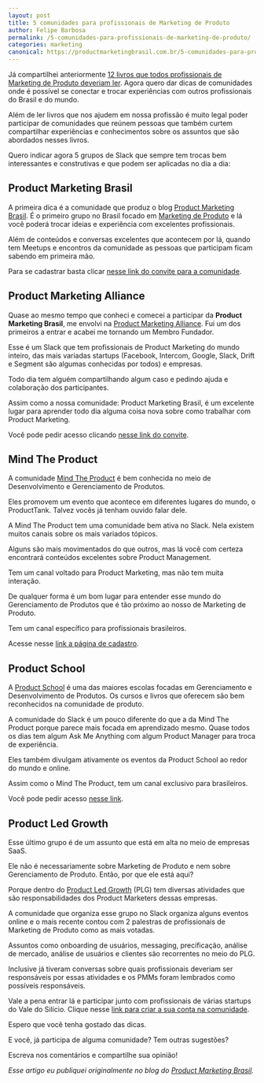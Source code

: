 ```yaml
---
layout: post	
title: 5 comunidades para profissionais de Marketing de Produto
author: Felipe Barbosa
permalink: /5-comunidades-para-profissionais-de-marketing-de-produto/
categories: marketing
canonical: https://productmarketingbrasil.com.br/5-comunidades-para-profissionais-de-marketing-de-produto/
---
```


Já compartilhei anteriormente [12 livros que todos profissionais de Marketing de Produto deveriam ler](https://productmarketingbrasil.com.br/12-livros-que-todos-os-profissionais-de-product-marketing-deveriam-ler/). Agora quero dar dicas de comunidades onde é possível se conectar e trocar experiências com outros profissionais do Brasil e do mundo.

Além de ler livros que nos ajudem em nossa profissão é muito legal poder participar de comunidades que reúnem pessoas que também curtem compartilhar experiências e conhecimentos sobre os assuntos que são abordados nesses livros.

Quero indicar agora 5 grupos de Slack que sempre tem trocas bem interessantes e construtivas e que podem ser aplicadas no dia a dia:

## Product Marketing Brasil

A primeira dica é a comunidade que produz o blog [Product Marketing Brasil](https://productmarketingbrasil.com.br/). É o primeiro grupo no Brasil focado em [Marketing de Produto](/marketing-de-produto/) e lá você poderá trocar ideias e experiência com excelentes profissionais.

Além de conteúdos e conversas excelentes que acontecem por lá, quando tem Meetups e encontros da comunidade as pessoas que participam ficam sabendo em primeira mão.

Para se cadastrar basta clicar [nesse link do convite para a comunidade](https://productmarketingbr.slack.com/join/shared_invite/enQtNTY1Mjc4MzgyNDE4LTQ1NTgwYjkxMGRmMTVkZjM3Y2JhN2RkM2Y5YjhmZTY2NWQzMjU5MzI1MjdjZDlhNjM1YmM0MzEyODgwN2IwYzI).

## Product Marketing Alliance

Quase ao mesmo tempo que conheci e comecei a participar da **Product Marketing Brasil**, me envolvi na [Product Marketing Alliance](https://productmarketingalliance.com/). Fui um dos primeiros a entrar e acabei me tornando um Membro Fundador.

Esse é um Slack que tem profissionais de Product Marketing do mundo inteiro, das mais variadas startups (Facebook, Intercom, Google, Slack, Drift e Segment são algumas conhecidas por todos) e empresas.

Todo dia tem alguém compartilhando algum caso e pedindo ajuda e colaboração dos participantes.

Assim como a nossa comunidade: Product Marketing Brasil, é um excelente lugar para aprender todo dia alguma coisa nova sobre como trabalhar com Product Marketing.

Você pode pedir acesso clicando [nesse link do convite](https://productmarketingalliance.com/join-slack/).

## Mind The Product

A comunidade [Mind The Product](https://www.mindtheproduct.com/) é bem conhecida no meio de Desenvolvimento e Gerenciamento de Produtos.

Eles promovem um evento que acontece em diferentes lugares do mundo, o ProductTank. Talvez vocês já tenham ouvido falar dele.

A Mind The Product tem uma comunidade bem ativa no Slack. Nela existem muitos canais sobre os mais variados tópicos.

Alguns são mais movimentados do que outros, mas lá você com certeza encontrará conteúdos excelentes sobre Product Management.

Tem um canal voltado para Product Marketing, mas não tem muita interação.

De qualquer forma é um bom lugar para entender esse mundo do Gerenciamento de Produtos que é tão próximo ao nosso de Marketing de Produto.

Tem um canal específico para profissionais brasileiros.

Acesse nesse [link a página de cadastro](https://www.mindtheproduct.com/product-management-slack-community/).

## Product School

A [Product School](https://www.productschool.com/) é uma das maiores escolas focadas em Gerenciamento e Desenvolvimento de Produtos. Os cursos e livros que oferecem são bem reconhecidos na comunidade de produto.

A comunidade do Slack é um pouco diferente do que a da Mind The Product porque parece mais focada em aprendizado mesmo. Quase todos os dias tem algum Ask Me Anything com algum Product Manager para troca de experiência.

Eles também divulgam ativamente os eventos da Product School ao redor do mundo e online.

Assim como o Mind The Product, tem um canal exclusivo para brasileiros.

Você pode pedir acesso [nesse link](https://www.productschool.com/slack-community/).

## Product Led Growth

Esse último grupo é de um assunto que está em alta no meio de empresas SaaS.

Ele não é necessariamente sobre Marketing de Produto e nem sobre Gerenciamento de Produto. Então, por que ele está aqui?

Porque dentro do [Product Led Growth](/desmistificando-product-led-growth/) (PLG) tem diversas atividades que são responsabilidades dos Product Marketers dessas empresas.

A comunidade que organiza esse grupo no Slack organiza alguns eventos online e o mais recente contou com 2 palestras de profissionais de Marketing de Produto como as mais votadas.

Assuntos como onboarding de usuários, messaging, precificação, análise de mercado, análise de usuários e clientes são recorrentes no meio do PLG.

Inclusive já tiveram conversas sobre quais profissionais deveriam ser responsáveis por essas atividades e os PMMs foram lembrados como possíveis responsáveis.

Vale a pena entrar lá e participar junto com profissionais de várias startups do Vale do Silício. Clique nesse [link para criar a sua conta na comunidade](https://join.slack.com/t/productledgrowth/shared_invite/enQtNDAxODY5NDAwMDMyLTY4OGNlMzQ4MmUzYTViNzY2MDc4MGY0NWJjOTYzNTY2ZDU2YmQ4NTNlMjc3N2Q2MDNlOTA5MGZlNmJlYzVhMTU).

Espero que você tenha gostado das dicas.

E você, já participa de alguma comunidade? Tem outras sugestões?

Escreva nos comentários e compartilhe sua opinião!

*Esse artigo eu publiquei originalmente no blog do [Product Marketing Brasil](https://productmarketingbrasil.com.br/).*